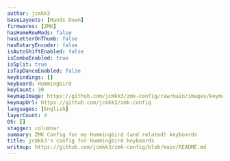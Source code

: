 ```yaml
---
author: jcmkk3
baseLayouts: [Hands Down]
firmwares: [ZMK]
hasHomeRowMods: false
hasLetterOnThumb: false
hasRotaryEncoder: false
isAutoShiftEnabled: false
isComboEnabled: true
isSplit: true
isTapDanceEnabled: false
keybindings: []
keyboard: Hummingbird
keyCount: 30
keymapImage: https://github.com/jcmkk3/zmk-config/raw/main/images/keymap.png
keymapUrl: https://github.com/jcmkk3/zmk-config
languages: [English]
layerCount: 4
OS: []
stagger: columnar
summary: ZMK Config for my Hummingbird (and related) keyboards
title: jcmkk3's config for Hummingbird keyboards
writeup: https://github.com/jcmkk3/zmk-config/blob/main/README.md
---
```

